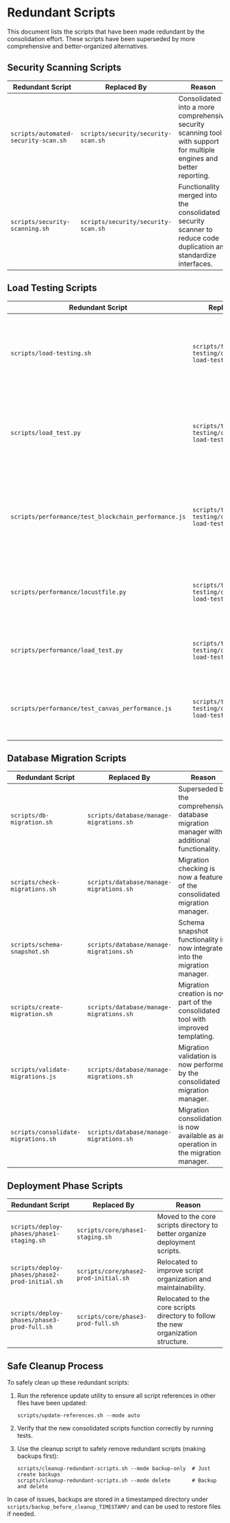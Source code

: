 # Redundant Scripts

This document lists the scripts that have been made redundant by the consolidation effort. These scripts have been superseded by more comprehensive and better-organized alternatives.

## Security Scanning Scripts

| Redundant Script | Replaced By | Reason |
|------------------|-------------|--------|
| `scripts/automated-security-scan.sh` | `scripts/security/security-scan.sh` | Consolidated into a more comprehensive security scanning tool with support for multiple engines and better reporting. |
| `scripts/security-scanning.sh` | `scripts/security/security-scan.sh` | Functionality merged into the consolidated security scanner to reduce code duplication and standardize interfaces. |

## Load Testing Scripts

| Redundant Script | Replaced By | Reason |
|------------------|-------------|--------|
| `scripts/load-testing.sh` | `scripts/testing/load-testing/consolidated-load-test.sh` | Consolidated into a unified load testing framework that supports multiple engines and provides a consistent interface. |
| `scripts/load_test.py` | `scripts/testing/load-testing/consolidated-load-test.sh` | Python load testing functionality has been integrated into the consolidated script with improved parameterization. |
| `scripts/performance/test_blockchain_performance.js` | `scripts/testing/load-testing/consolidated-load-test.sh` | Specific blockchain performance testing is now handled by the consolidated load testing script with appropriate parameters. |
| `scripts/performance/locustfile.py` | `scripts/testing/load-testing/consolidated-load-test.sh` | Locust configuration has been integrated into the consolidated load testing framework. |
| `scripts/performance/load_test.py` | `scripts/testing/load-testing/consolidated-load-test.sh` | Duplicate functionality now provided by the consolidated load testing script. |
| `scripts/performance/test_canvas_performance.js` | `scripts/testing/load-testing/consolidated-load-test.sh` | Canvas-specific performance testing now available as a test type in the consolidated script. |

## Database Migration Scripts

| Redundant Script | Replaced By | Reason |
|------------------|-------------|--------|
| `scripts/db-migration.sh` | `scripts/database/manage-migrations.sh` | Superseded by the comprehensive database migration manager with additional functionality. |
| `scripts/check-migrations.sh` | `scripts/database/manage-migrations.sh` | Migration checking is now a feature of the consolidated migration manager. |
| `scripts/schema-snapshot.sh` | `scripts/database/manage-migrations.sh` | Schema snapshot functionality is now integrated into the migration manager. |
| `scripts/create-migration.sh` | `scripts/database/manage-migrations.sh` | Migration creation is now part of the consolidated tool with improved templating. |
| `scripts/validate-migrations.js` | `scripts/database/manage-migrations.sh` | Migration validation is now performed by the consolidated migration manager. |
| `scripts/consolidate-migrations.sh` | `scripts/database/manage-migrations.sh` | Migration consolidation is now available as an operation in the migration manager. |

## Deployment Phase Scripts

| Redundant Script | Replaced By | Reason |
|------------------|-------------|--------|
| `scripts/deploy-phases/phase1-staging.sh` | `scripts/core/phase1-staging.sh` | Moved to the core scripts directory to better organize deployment scripts. |
| `scripts/deploy-phases/phase2-prod-initial.sh` | `scripts/core/phase2-prod-initial.sh` | Relocated to improve script organization and maintainability. |
| `scripts/deploy-phases/phase3-prod-full.sh` | `scripts/core/phase3-prod-full.sh` | Relocated to the core scripts directory to follow the new organization structure. |

## Safe Cleanup Process

To safely clean up these redundant scripts:

1. Run the reference update utility to ensure all script references in other files have been updated:
   ```
   scripts/update-references.sh --mode auto
   ```

2. Verify that the new consolidated scripts function correctly by running tests.

3. Use the cleanup script to safely remove redundant scripts (making backups first):
   ```
   scripts/cleanup-redundant-scripts.sh --mode backup-only  # Just create backups
   scripts/cleanup-redundant-scripts.sh --mode delete       # Backup and delete
   ```

In case of issues, backups are stored in a timestamped directory under `scripts/backup_before_cleanup_TIMESTAMP/` and can be used to restore files if needed.
